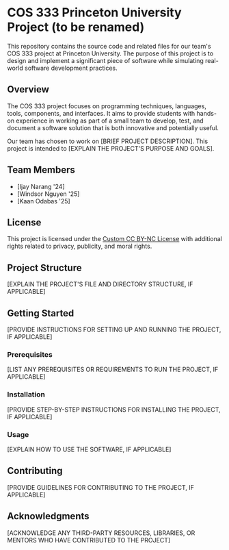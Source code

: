 # COS 333 Princeton University Project (to be renamed)

This repository contains the source code and related files for our team's COS 333 project at Princeton University. The purpose of this project is to design and implement a significant piece of software while simulating real-world software development practices.

## Overview

The COS 333 project focuses on programming techniques, languages, tools, components, and interfaces. It aims to provide students with hands-on experience in working as part of a small team to develop, test, and document a software solution that is both innovative and potentially useful.

Our team has chosen to work on [BRIEF PROJECT DESCRIPTION]. This project is intended to [EXPLAIN THE PROJECT'S PURPOSE AND GOALS].

## Team Members

- [Ijay Narang '24]
- [Windsor Nguyen '25]
- [Kaan Odabas '25]

## License

This project is licensed under the [Custom CC BY-NC License](LICENSE.md) with additional rights related to privacy, publicity, and moral rights.

## Project Structure

[EXPLAIN THE PROJECT'S FILE AND DIRECTORY STRUCTURE, IF APPLICABLE]

## Getting Started

[PROVIDE INSTRUCTIONS FOR SETTING UP AND RUNNING THE PROJECT, IF APPLICABLE]

### Prerequisites

[LIST ANY PREREQUISITES OR REQUIREMENTS TO RUN THE PROJECT, IF APPLICABLE]

### Installation

[PROVIDE STEP-BY-STEP INSTRUCTIONS FOR INSTALLING THE PROJECT, IF APPLICABLE]

### Usage

[EXPLAIN HOW TO USE THE SOFTWARE, IF APPLICABLE]

## Contributing

[PROVIDE GUIDELINES FOR CONTRIBUTING TO THE PROJECT, IF APPLICABLE]

## Acknowledgments

[ACKNOWLEDGE ANY THIRD-PARTY RESOURCES, LIBRARIES, OR MENTORS WHO HAVE CONTRIBUTED TO THE PROJECT]

